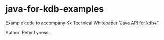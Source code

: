 # java-for-kdb-examples

Example code to accompany Kx Technical Whitepaper “[Java API for kdb+”](https://code.kx.com/v2/wp/java-api/)

Author: Peter Lyness